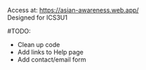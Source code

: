 Access at: https://asian-awareness.web.app/  
Designed for ICS3U1  
  
#TODO:  
* Clean up code
* Add links to Help page
* Add contact/email form
